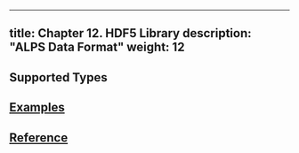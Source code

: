 
---
title: Chapter 12. HDF5 Library
description: "ALPS Data Format"
weight: 12
---

## Supported Types

## [Examples](example)

## [Reference](reference)
